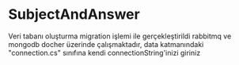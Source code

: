 # SubjectAndAnswer
Veri tabanı oluşturma migration işlemi ile gerçekleştirildi rabbitmq ve mongodb docher üzerinde çalışmaktadır,  data katmanındaki  "connection.cs"  sınıfına kendi connectionString'inizi giriniz 
